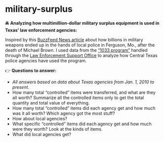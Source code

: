 # military-surplus

🚔 **Analyzing how multimillion-dollar military surplus equipment is used in Texas’ law enforcement agencies:**

Inspired by this [BuzzFeed News article](https://www.buzzfeednews.com/article/jimdalrympleii/war-zone-in-ferguson-how-billions-in-military-weapons-ended) about how billions in military weapons ended up in the hands of local police in Ferguson, Mo., after the death of Michael Brown. I used data from the [“1033 program”](https://www.dla.mil/Disposition-Services/Offers/Law-Enforcement/Program-FAQs/) handled through the [Law Enforcement Support Office](https://www.dla.mil/Disposition-Services/Offers/Law-Enforcement/Public-Information/) to analyze how Central Texas police agencies have used the program.

👉 **Questions to answer:**

- _All answers based on data about Texas agencies from Jan. 1, 2010 to present._ 
- How many total “controlled” items were transferred, and what are they all worth? Summarize all the controlled items only to get the total quantity and total value of everything.
- How many total “controlled” items did each agency get and how much was it all worth? Which agency got the most stuff?
- How about local agencies? 
- What specific “controlled” items did each agency get and how much were they worth? Look at the kinds of items.
- What did local agencies get?
